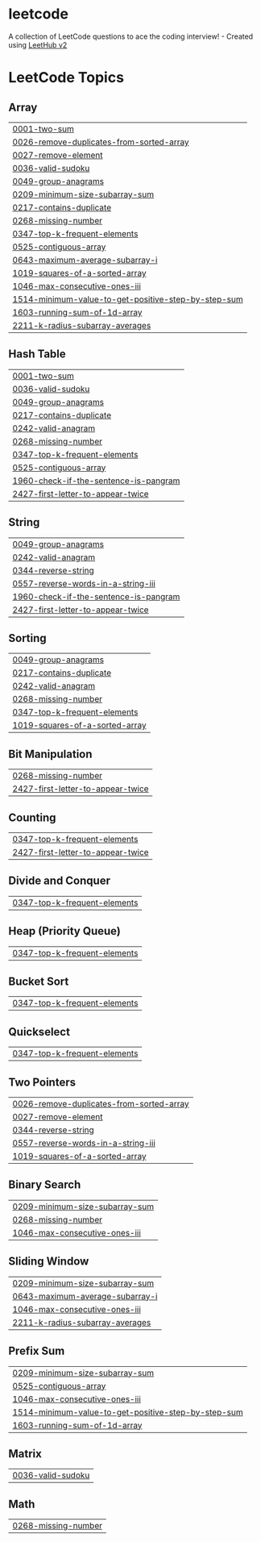 # leetcode
A collection of LeetCode questions to ace the coding interview! - Created using [LeetHub v2](https://github.com/arunbhardwaj/LeetHub-2.0)

<!---LeetCode Topics Start-->
# LeetCode Topics
## Array
|  |
| ------- |
| [0001-two-sum](https://github.com/djankies/leetcode/tree/master/0001-two-sum) |
| [0026-remove-duplicates-from-sorted-array](https://github.com/djankies/leetcode/tree/master/0026-remove-duplicates-from-sorted-array) |
| [0027-remove-element](https://github.com/djankies/leetcode/tree/master/0027-remove-element) |
| [0036-valid-sudoku](https://github.com/djankies/leetcode/tree/master/0036-valid-sudoku) |
| [0049-group-anagrams](https://github.com/djankies/leetcode/tree/master/0049-group-anagrams) |
| [0209-minimum-size-subarray-sum](https://github.com/djankies/leetcode/tree/master/0209-minimum-size-subarray-sum) |
| [0217-contains-duplicate](https://github.com/djankies/leetcode/tree/master/0217-contains-duplicate) |
| [0268-missing-number](https://github.com/djankies/leetcode/tree/master/0268-missing-number) |
| [0347-top-k-frequent-elements](https://github.com/djankies/leetcode/tree/master/0347-top-k-frequent-elements) |
| [0525-contiguous-array](https://github.com/djankies/leetcode/tree/master/0525-contiguous-array) |
| [0643-maximum-average-subarray-i](https://github.com/djankies/leetcode/tree/master/0643-maximum-average-subarray-i) |
| [1019-squares-of-a-sorted-array](https://github.com/djankies/leetcode/tree/master/1019-squares-of-a-sorted-array) |
| [1046-max-consecutive-ones-iii](https://github.com/djankies/leetcode/tree/master/1046-max-consecutive-ones-iii) |
| [1514-minimum-value-to-get-positive-step-by-step-sum](https://github.com/djankies/leetcode/tree/master/1514-minimum-value-to-get-positive-step-by-step-sum) |
| [1603-running-sum-of-1d-array](https://github.com/djankies/leetcode/tree/master/1603-running-sum-of-1d-array) |
| [2211-k-radius-subarray-averages](https://github.com/djankies/leetcode/tree/master/2211-k-radius-subarray-averages) |
## Hash Table
|  |
| ------- |
| [0001-two-sum](https://github.com/djankies/leetcode/tree/master/0001-two-sum) |
| [0036-valid-sudoku](https://github.com/djankies/leetcode/tree/master/0036-valid-sudoku) |
| [0049-group-anagrams](https://github.com/djankies/leetcode/tree/master/0049-group-anagrams) |
| [0217-contains-duplicate](https://github.com/djankies/leetcode/tree/master/0217-contains-duplicate) |
| [0242-valid-anagram](https://github.com/djankies/leetcode/tree/master/0242-valid-anagram) |
| [0268-missing-number](https://github.com/djankies/leetcode/tree/master/0268-missing-number) |
| [0347-top-k-frequent-elements](https://github.com/djankies/leetcode/tree/master/0347-top-k-frequent-elements) |
| [0525-contiguous-array](https://github.com/djankies/leetcode/tree/master/0525-contiguous-array) |
| [1960-check-if-the-sentence-is-pangram](https://github.com/djankies/leetcode/tree/master/1960-check-if-the-sentence-is-pangram) |
| [2427-first-letter-to-appear-twice](https://github.com/djankies/leetcode/tree/master/2427-first-letter-to-appear-twice) |
## String
|  |
| ------- |
| [0049-group-anagrams](https://github.com/djankies/leetcode/tree/master/0049-group-anagrams) |
| [0242-valid-anagram](https://github.com/djankies/leetcode/tree/master/0242-valid-anagram) |
| [0344-reverse-string](https://github.com/djankies/leetcode/tree/master/0344-reverse-string) |
| [0557-reverse-words-in-a-string-iii](https://github.com/djankies/leetcode/tree/master/0557-reverse-words-in-a-string-iii) |
| [1960-check-if-the-sentence-is-pangram](https://github.com/djankies/leetcode/tree/master/1960-check-if-the-sentence-is-pangram) |
| [2427-first-letter-to-appear-twice](https://github.com/djankies/leetcode/tree/master/2427-first-letter-to-appear-twice) |
## Sorting
|  |
| ------- |
| [0049-group-anagrams](https://github.com/djankies/leetcode/tree/master/0049-group-anagrams) |
| [0217-contains-duplicate](https://github.com/djankies/leetcode/tree/master/0217-contains-duplicate) |
| [0242-valid-anagram](https://github.com/djankies/leetcode/tree/master/0242-valid-anagram) |
| [0268-missing-number](https://github.com/djankies/leetcode/tree/master/0268-missing-number) |
| [0347-top-k-frequent-elements](https://github.com/djankies/leetcode/tree/master/0347-top-k-frequent-elements) |
| [1019-squares-of-a-sorted-array](https://github.com/djankies/leetcode/tree/master/1019-squares-of-a-sorted-array) |
## Bit Manipulation
|  |
| ------- |
| [0268-missing-number](https://github.com/djankies/leetcode/tree/master/0268-missing-number) |
| [2427-first-letter-to-appear-twice](https://github.com/djankies/leetcode/tree/master/2427-first-letter-to-appear-twice) |
## Counting
|  |
| ------- |
| [0347-top-k-frequent-elements](https://github.com/djankies/leetcode/tree/master/0347-top-k-frequent-elements) |
| [2427-first-letter-to-appear-twice](https://github.com/djankies/leetcode/tree/master/2427-first-letter-to-appear-twice) |
## Divide and Conquer
|  |
| ------- |
| [0347-top-k-frequent-elements](https://github.com/djankies/leetcode/tree/master/0347-top-k-frequent-elements) |
## Heap (Priority Queue)
|  |
| ------- |
| [0347-top-k-frequent-elements](https://github.com/djankies/leetcode/tree/master/0347-top-k-frequent-elements) |
## Bucket Sort
|  |
| ------- |
| [0347-top-k-frequent-elements](https://github.com/djankies/leetcode/tree/master/0347-top-k-frequent-elements) |
## Quickselect
|  |
| ------- |
| [0347-top-k-frequent-elements](https://github.com/djankies/leetcode/tree/master/0347-top-k-frequent-elements) |
## Two Pointers
|  |
| ------- |
| [0026-remove-duplicates-from-sorted-array](https://github.com/djankies/leetcode/tree/master/0026-remove-duplicates-from-sorted-array) |
| [0027-remove-element](https://github.com/djankies/leetcode/tree/master/0027-remove-element) |
| [0344-reverse-string](https://github.com/djankies/leetcode/tree/master/0344-reverse-string) |
| [0557-reverse-words-in-a-string-iii](https://github.com/djankies/leetcode/tree/master/0557-reverse-words-in-a-string-iii) |
| [1019-squares-of-a-sorted-array](https://github.com/djankies/leetcode/tree/master/1019-squares-of-a-sorted-array) |
## Binary Search
|  |
| ------- |
| [0209-minimum-size-subarray-sum](https://github.com/djankies/leetcode/tree/master/0209-minimum-size-subarray-sum) |
| [0268-missing-number](https://github.com/djankies/leetcode/tree/master/0268-missing-number) |
| [1046-max-consecutive-ones-iii](https://github.com/djankies/leetcode/tree/master/1046-max-consecutive-ones-iii) |
## Sliding Window
|  |
| ------- |
| [0209-minimum-size-subarray-sum](https://github.com/djankies/leetcode/tree/master/0209-minimum-size-subarray-sum) |
| [0643-maximum-average-subarray-i](https://github.com/djankies/leetcode/tree/master/0643-maximum-average-subarray-i) |
| [1046-max-consecutive-ones-iii](https://github.com/djankies/leetcode/tree/master/1046-max-consecutive-ones-iii) |
| [2211-k-radius-subarray-averages](https://github.com/djankies/leetcode/tree/master/2211-k-radius-subarray-averages) |
## Prefix Sum
|  |
| ------- |
| [0209-minimum-size-subarray-sum](https://github.com/djankies/leetcode/tree/master/0209-minimum-size-subarray-sum) |
| [0525-contiguous-array](https://github.com/djankies/leetcode/tree/master/0525-contiguous-array) |
| [1046-max-consecutive-ones-iii](https://github.com/djankies/leetcode/tree/master/1046-max-consecutive-ones-iii) |
| [1514-minimum-value-to-get-positive-step-by-step-sum](https://github.com/djankies/leetcode/tree/master/1514-minimum-value-to-get-positive-step-by-step-sum) |
| [1603-running-sum-of-1d-array](https://github.com/djankies/leetcode/tree/master/1603-running-sum-of-1d-array) |
## Matrix
|  |
| ------- |
| [0036-valid-sudoku](https://github.com/djankies/leetcode/tree/master/0036-valid-sudoku) |
## Math
|  |
| ------- |
| [0268-missing-number](https://github.com/djankies/leetcode/tree/master/0268-missing-number) |
<!---LeetCode Topics End-->